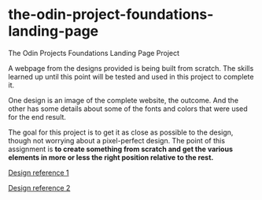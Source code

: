 # the-odin-project-foundations-landing-page

The Odin Projects Foundations Landing Page Project

A webpage from the designs provided is being built from scratch.
The skills learned up until this point will be tested and used in this project to complete it.

One design is an image of the complete website, the outcome. And the other has some details about some of the fonts and colors that were used for the end result.

The goal for this project is to get it as close as possible to the design, though not worrying about a pixel-perfect design. The point of this assignment is **to create something from scratch and get the various elements in more or less the right position relative to the rest.**

[Design reference 1](https://cdn.statically.io/gh/TheOdinProject/curriculum/main/foundations/html_css/project/odin-project.png)

[Design reference 2](https://cdn.statically.io/gh/TheOdinProject/curriculum/main/foundations/html_css/project/colors_and_stuff.png)
